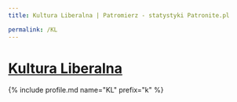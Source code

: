 ```yaml
---
title: Kultura Liberalna | Patromierz - statystyki Patronite.pl

permalink: /KL
---
```


# [Kultura Liberalna](https://patronite.pl/KL)

{% include profile.md name="KL" prefix="k" %}
